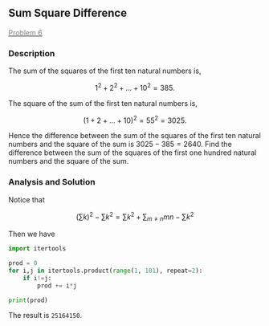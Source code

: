 ## Sum Square Difference

[<font color='gray'>Problem 6</font>](https://projecteuler.net/problem=6 "Click to jump")

### Description

The sum of the squares of the first ten natural numbers is,

$$1^2 + 2^2 + ... + 10^2 = 385.$$

The square of the sum of the first ten natural numbers is,

$$(1 + 2 + ... + 10)^2 = 55^2 = 3025.$$

Hence the difference between the sum of the squares of the first ten natural numbers and the square of the sum is $3025 - 385 = 2640$.
Find the difference between the sum of the squares of the first one hundred natural numbers and the square of the sum.

### Analysis and Solution

Notice that

$$
\left(\sum k\right)^2-\sum k^2=\sum k^2+\sum_{m\ne n} mn-\sum k^2
$$

Then we have

```python
import itertools

prod = 0
for i,j in itertools.product(range(1, 101), repeat=2):
    if i!=j:
        prod += i*j

print(prod)
```

The result is `25164150`.